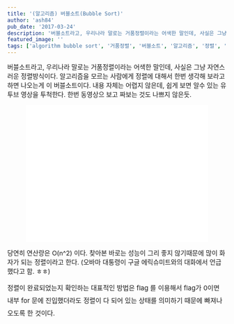 ```yaml
---
title: '(알고리즘) 버블소트(Bubble Sort)'
author: 'ash84'
pub_date: '2017-03-24'
description: '버블소트라고, 우리나라 말로는 거품정렬이라는 어색한 말인데, 사실은 그냥 자연스러운 정렬방식이다. 알고리즘을 모르는 사람에게 정렬에 대해서 한번 생각해 보라고 하면 나오는게 이 버블소트이다. 내용 자체는 어렵지 않은데, 쉽게 보면 알수 있는 유투브 영상을 투척한다. 한번 동영상으 보고 짜보는 것도 나쁘지 않은듯.'
featured_image: ''
tags: ['algorithm bubble sort', '거품정렬', '버블소트', '알고리즘', '정렬', '정렬 알고리즘']
---
```



<span style="font-size: 11pt;">버블소트라고, 우리나라 말로는 거품정렬이라는 어색한 말인데, 사실은 그냥 자연스러운 정렬방식이다. 알고리즘을 모르는 사람에게 정렬에 대해서 한번 생각해 보라고 하면 나오는게 이 버블소트이다. 내용 자체는 어렵지 않은데, 쉽게 보면 알수 있는 유투브 영상을 투척한다. 한번 동영상으 보고 짜보는 것도 나쁘지 않은듯. </span>

<span style="font-size: 11pt;">  
</span>

<center>  
<iframe allowfullscreen="" frameborder="0" height="315" src="//www.youtube.com/embed/MtcrEhrt_K0" width="420"></iframe>  
</center><script src="https://gist.github.com/AhnSeongHyun/5958356.js"></script>

<span style="font-size: 11pt;">당연히 연산량은 O(n^2) 이다. 찾아본 바로는 성능이 그리 좋지 않기때문에 많이 화자가 되는 정렬이라고 한다. (오바마 대통령이 구글 에릭슈미트와의 대화에서 언급했다고 함. ㅎㅎ) </span>

<span style="font-size: 11pt;">  
</span>

<span style="font-size: 15px; line-height: 29px;">정렬이 완료되었는지 확인하는 대표적인 방법은 flag 를 이용해서 flag가 0이면 내부 for 문에 진입했더라도 정렬이 다 되어 있는 상태를 의미하기 때문에 빠져나오도록 한 것이다. </span>

<span style="font-size: 15px; line-height: 29px;">  
</span>

<script src="https://gist.github.com/AhnSeongHyun/5958413.js"></script>



